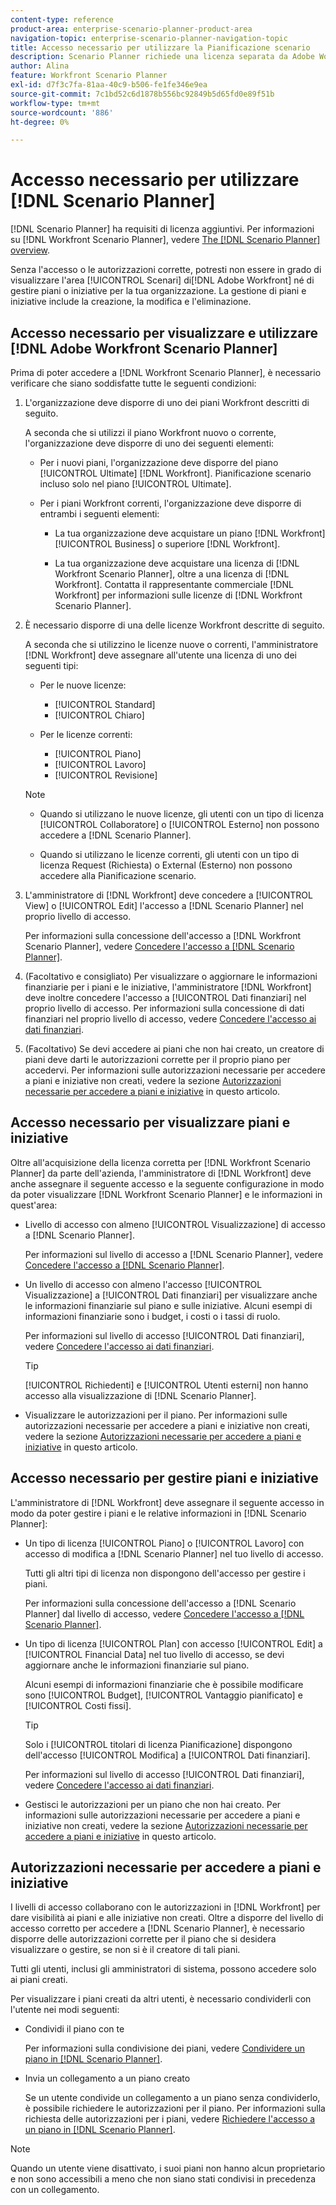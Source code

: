 ```yaml
---
content-type: reference
product-area: enterprise-scenario-planner-product-area
navigation-topic: enterprise-scenario-planner-navigation-topic
title: Accesso necessario per utilizzare la Pianificazione scenario
description: Scenario Planner richiede una licenza separata da Adobe Workfront e accesso aggiuntivo.
author: Alina
feature: Workfront Scenario Planner
exl-id: d7f3c7fa-81aa-40c9-b506-fe1fe346e9ea
source-git-commit: 7c1bd52c6d1878b556bc92849b5d65fd0e89f51b
workflow-type: tm+mt
source-wordcount: '886'
ht-degree: 0%

---
```


# Accesso necessario per utilizzare [!DNL Scenario Planner]

<!--Audited: 04/2024-->

[!DNL Scenario Planner] ha requisiti di licenza aggiuntivi. Per informazioni su [!DNL Workfront Scenario Planner], vedere [The [!DNL Scenario Planner] overview](../scenario-planner/scenario-planner-overview.md).

<!--
might need to add information about the permissions to plans/ initiatives if those will be coming later?
-->

Senza l&#39;accesso o le autorizzazioni corrette, potresti non essere in grado di visualizzare l&#39;area [!UICONTROL Scenari] di[!DNL  Adobe Workfront] né di gestire piani o iniziative per la tua organizzazione. La gestione di piani e iniziative include la creazione, la modifica e l&#39;eliminazione.

## Accesso necessario per visualizzare e utilizzare [!DNL Adobe Workfront Scenario Planner]

Prima di poter accedere a [!DNL Workfront Scenario Planner], è necessario verificare che siano soddisfatte tutte le seguenti condizioni:

1. L&#39;organizzazione deve disporre di uno dei piani Workfront descritti di seguito.

   A seconda che si utilizzi il piano Workfront nuovo o corrente, l&#39;organizzazione deve disporre di uno dei seguenti elementi:

   * Per i nuovi piani, l&#39;organizzazione deve disporre del piano [!UICONTROL Ultimate] [!DNL Workfront]. Pianificazione scenario incluso solo nel piano [!UICONTROL Ultimate].

   * Per i piani Workfront correnti, l&#39;organizzazione deve disporre di entrambi i seguenti elementi:

      * La tua organizzazione deve acquistare un piano [!DNL Workfront] [!UICONTROL Business] o superiore [!DNL Workfront].

      * La tua organizzazione deve acquistare una licenza di [!DNL Workfront Scenario Planner], oltre a una licenza di [!DNL Workfront]. Contatta il rappresentante commerciale [!DNL Workfront] per informazioni sulle licenze di [!DNL Workfront Scenario Planner].

1. È necessario disporre di una delle licenze Workfront descritte di seguito.

   A seconda che si utilizzino le licenze nuove o correnti, l&#39;amministratore [!DNL Workfront] deve assegnare all&#39;utente una licenza di uno dei seguenti tipi:

   * Per le nuove licenze:
      * [!UICONTROL Standard]
      * [!UICONTROL Chiaro]

   * Per le licenze correnti:

      * [!UICONTROL Piano]
      * [!UICONTROL Lavoro]
      * [!UICONTROL Revisione]

   >[!NOTE]
   > 
   >* Quando si utilizzano le nuove licenze, gli utenti con un tipo di licenza [!UICONTROL Collaboratore] o [!UICONTROL Esterno] non possono accedere a [!DNL Scenario Planner].
   >
   >* Quando si utilizzano le licenze correnti, gli utenti con un tipo di licenza Request (Richiesta) o External (Esterno) non possono accedere alla Pianificazione scenario.

1. L&#39;amministratore di [!DNL Workfront] deve concedere a [!UICONTROL View] o [!UICONTROL Edit] l&#39;accesso a [!DNL Scenario Planner] nel proprio livello di accesso.

   Per informazioni sulla concessione dell&#39;accesso a [!DNL Workfront Scenario Planner], vedere [Concedere l&#39;accesso a [!DNL Scenario Planner]](../administration-and-setup/add-users/configure-and-grant-access/grant-access-sp.md).

1. (Facoltativo e consigliato) Per visualizzare o aggiornare le informazioni finanziarie per i piani e le iniziative, l&#39;amministratore [!DNL Workfront] deve inoltre concedere l&#39;accesso a [!UICONTROL Dati finanziari] nel proprio livello di accesso. Per informazioni sulla concessione di dati finanziari nel proprio livello di accesso, vedere [Concedere l&#39;accesso ai dati finanziari](../administration-and-setup/add-users/configure-and-grant-access/grant-access-financial.md).

1. (Facoltativo) Se devi accedere ai piani che non hai creato, un creatore di piani deve darti le autorizzazioni corrette per il proprio piano per accedervi. Per informazioni sulle autorizzazioni necessarie per accedere a piani e iniziative non creati, vedere la sezione [Autorizzazioni necessarie per accedere a piani e iniziative](#permissions-needed-to-access-plans-and-initiatives) in questo articolo.

<!--this used to be true but not anymore:
  <li data-mc-conditions="QuicksilverOrClassic.Draft mode"> <p>(NOTE: this is no longer needed) </p> <p>Your Workfront administrator must assign you a layout template that includes the Scenarios area in the Main Menu. </p> <p>For information about customizing the Main Menu in a layout template, see <a href="../administration-and-setup/customize-workfront/use-layout-templates/customize-main-menu.md" class="MCXref xref" xrefformat="{para}">Customize the Main Menu using a layout template</a>. </p> <p>For information about assigning users to a Layout Template, see <a href="../administration-and-setup/customize-workfront/use-layout-templates/assign-users-to-layout-template.md" class="MCXref xref" xrefformat="{para}">Assign users to a layout template</a>.</p> </li>
  -->

## Accesso necessario per visualizzare piani e iniziative

Oltre all&#39;acquisizione della licenza corretta per [!DNL Workfront Scenario Planner] da parte dell&#39;azienda, l&#39;amministratore di [!DNL Workfront] deve anche assegnare il seguente accesso e la seguente configurazione in modo da poter visualizzare [!DNL Workfront Scenario Planner] e le informazioni in quest&#39;area:

* Livello di accesso con almeno [!UICONTROL Visualizzazione] di accesso a [!DNL Scenario Planner].

  Per informazioni sul livello di accesso a [!DNL Scenario Planner], vedere [Concedere l&#39;accesso a  [!DNL Scenario Planner]](../administration-and-setup/add-users/configure-and-grant-access/grant-access-sp.md).

* Un livello di accesso con almeno l&#39;accesso [!UICONTROL Visualizzazione] a [!UICONTROL Dati finanziari] per visualizzare anche le informazioni finanziarie sul piano e sulle iniziative. Alcuni esempi di informazioni finanziarie sono i budget, i costi o i tassi di ruolo.

  Per informazioni sul livello di accesso [!UICONTROL Dati finanziari], vedere [Concedere l&#39;accesso ai dati finanziari](../administration-and-setup/add-users/configure-and-grant-access/grant-access-financial.md).

  >[!TIP]
  >
  >[!UICONTROL Richiedenti] e [!UICONTROL Utenti esterni] non hanno accesso alla visualizzazione di [!DNL Scenario Planner].

* Visualizzare le autorizzazioni per il piano. Per informazioni sulle autorizzazioni necessarie per accedere a piani e iniziative non creati, vedere la sezione [Autorizzazioni necessarie per accedere a piani e iniziative](#permissions-needed-to-access-plans-and-initiatives) in questo articolo.

## Accesso necessario per gestire piani e iniziative

L&#39;amministratore di [!DNL Workfront] deve assegnare il seguente accesso in modo da poter gestire i piani e le relative informazioni in [!DNL Scenario Planner]:

* Un tipo di licenza [!UICONTROL Piano] o [!UICONTROL Lavoro] con accesso di modifica a [!DNL Scenario Planner] nel tuo livello di accesso.

  Tutti gli altri tipi di licenza non dispongono dell&#39;accesso per gestire i piani.

  Per informazioni sulla concessione dell&#39;accesso a [!DNL Scenario Planner] dal livello di accesso, vedere [Concedere l&#39;accesso a  [!DNL Scenario Planner]](../administration-and-setup/add-users/configure-and-grant-access/grant-access-sp.md).

* Un tipo di licenza [!UICONTROL Plan] con accesso [!UICONTROL Edit] a [!UICONTROL Financial Data] nel tuo livello di accesso, se devi aggiornare anche le informazioni finanziarie sul piano.

  Alcuni esempi di informazioni finanziarie che è possibile modificare sono [!UICONTROL Budget], [!UICONTROL Vantaggio pianificato] e [!UICONTROL Costi fissi].

  >[!TIP]
  >
  >Solo i [!UICONTROL titolari di licenza Pianificazione] dispongono dell&#39;accesso [!UICONTROL Modifica] a [!UICONTROL Dati finanziari].

  Per informazioni sul livello di accesso [!UICONTROL Dati finanziari], vedere [Concedere l&#39;accesso ai dati finanziari](../administration-and-setup/add-users/configure-and-grant-access/grant-access-financial.md).

* Gestisci le autorizzazioni per un piano che non hai creato. Per informazioni sulle autorizzazioni necessarie per accedere a piani e iniziative non creati, vedere la sezione [Autorizzazioni necessarie per accedere a piani e iniziative](#permissions-needed-to-access-plans-and-initiatives) in questo articolo.

## Autorizzazioni necessarie per accedere a piani e iniziative

I livelli di accesso collaborano con le autorizzazioni in [!DNL Workfront] per dare visibilità ai piani e alle iniziative non creati. Oltre a disporre del livello di accesso corretto per accedere a [!DNL Scenario Planner], è necessario disporre delle autorizzazioni corrette per il piano che si desidera visualizzare o gestire, se non si è il creatore di tali piani.

Tutti gli utenti, inclusi gli amministratori di sistema, possono accedere solo ai piani creati.

Per visualizzare i piani creati da altri utenti, è necessario condividerli con l&#39;utente nei modi seguenti:

* Condividi il piano con te

  Per informazioni sulla condivisione dei piani, vedere [Condividere un piano in [!DNL Scenario Planner]](../scenario-planner/share-a-plan.md).

* Invia un collegamento a un piano creato

  Se un utente condivide un collegamento a un piano senza condividerlo, è possibile richiedere le autorizzazioni per il piano. Per informazioni sulla richiesta delle autorizzazioni per i piani, vedere [Richiedere l&#39;accesso a un piano in [!DNL Scenario Planner]](../scenario-planner/request-access-to-plan.md).

>[!NOTE]
>
>Quando un utente viene disattivato, i suoi piani non hanno alcun proprietario e non sono accessibili a meno che non siano stati condivisi in precedenza con un collegamento.


